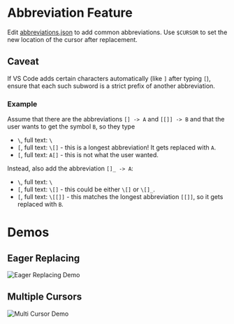 # Abbreviation Feature

Edit [abbreviations.json](./abbreviations.json) to add common abbreviations.
Use `$CURSOR` to set the new location of the cursor after replacement.

## Caveat

If VS Code adds certain characters automatically (like `]` after typing `[`),
ensure that each such subword is a strict prefix of another abbreviation.

### Example

Assume that there are the abbreviations `[] -> A` and `[[]] -> B` and that the user wants to get the symbol `B`, so they type

-   `\`, full text: `\`
-   `[`, full text: `\[]` - this is a longest abbreviation! It gets replaced with `A`.
-   `[`, full text: `A[]` - this is not what the user wanted.

Instead, also add the abbreviation `[]_ -> A`:

-   `\`, full text: `\`
-   `[`, full text: `\[]` - this could be either `\[]` or `\[]_`.
-   `[`, full text: `\[[]]` - this matches the longest abbreviation `[[]]`, so it gets replaced with `B`.

# Demos

## Eager Replacing

![Eager Replacing Demo](../../media/abbreviation-eager-replacing.gif)

## Multiple Cursors

![Multi Cursor Demo](../../media/abbreviation-multi-cursor.gif)
